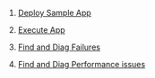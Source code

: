 1. [Deploy Sample App](./deployDotNetTodoApp.md)

2. [Execute App](./executeApp.md)

3. [Find and Diag Failures](./monitoringException.md)

4. [Find and Diag Performance issues](./monitoringPerformance.md)

